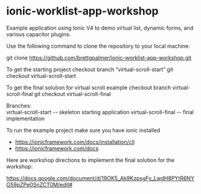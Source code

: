 # ionic-worklist-app-workshop
Example application using Ionic V4 to demo virtual list, dynamic forms, and various capacitor plugins.

Use the following command to clone the repository to your local machine:

git clone https://github.com/brettgpalmer/ionic-worklist-app-workshop.git

To get the starting project checkout branch “virtual-scroll-start”
git checkout virtual-scroll-start   

To get the final solution for virtual scroll example checkout branch virtual-scroll-final
git checkout virtual-scroll-final

Branches:  
virtual-scroll-start -- skeleton starting application
virtual-scroll-final -- final implementation

To run the example project make sure you have ionic installed 
* https://ionicframework.com/docs/installation/cli
* https://ionicframework.com/docs

Here are workshop directions to implement the final solution for the workshop:

https://docs.google.com/document/d/19OK5_Ak9KzpsgFy_LwdH8PYtR6NYG59pZPe0SnZCT0M/edit#

